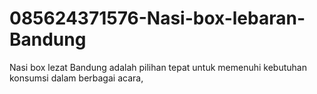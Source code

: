 # 085624371576-Nasi-box-lebaran-Bandung
Nasi box lezat Bandung adalah pilihan tepat untuk memenuhi kebutuhan konsumsi dalam berbagai acara, 
